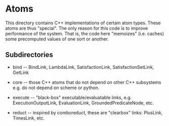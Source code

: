 
Atoms
=====

This directory contains C++ implementations of certain atom types.
These atoms are thus "special". The only reason for this code is to
improve performance of the system.  That is, the code here "memoizes"
(i.e. caches) some precomputed values of one sort or another.

Subdirectories
--------------
 * bind -- BindLink, LambdaLink, SatisfactionLink, SatisfactionSetLink,
   GetLink

 * core -- those C++ atoms that do not depend on other C++ subsystems
   e.g. do not depend on scheme or python.

 * execute -- "black-box" executable/evaluatable links, e.g.
   ExecutionOutputLink, EvaluationLink, GroundedPredicateNode, etc.

 * reduct -- inspired by comboreduct, these are "clearbox" links:
   PlusLink, TimesLink, etc.

